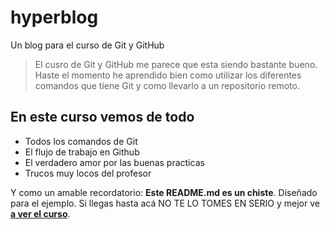 # hyperblog
Un blog para el curso de Git y GitHub

> El cusro de Git y GitHub me parece que esta siendo bastante bueno. Haste el momento he aprendido bien como utilizar los diferentes comandos que tiene Git y como llevarlo a un repositorio remoto.

## En este curso vemos de todo 
* Todos los comandos de Git
* El flujo de trabajo en Github
* El verdadero amor por las buenas practicas
* Trucos muy locos del profesor

Y como un amable recordatorio: **Este README.md es un chiste**. Diseñado para el ejemplo. Si llegas hasta acá NO TE LO TOMES EN SERIO y mejor ve [**a ver el curso**](http://platzi.com/cursos/git-github/ "a ver el curso").
